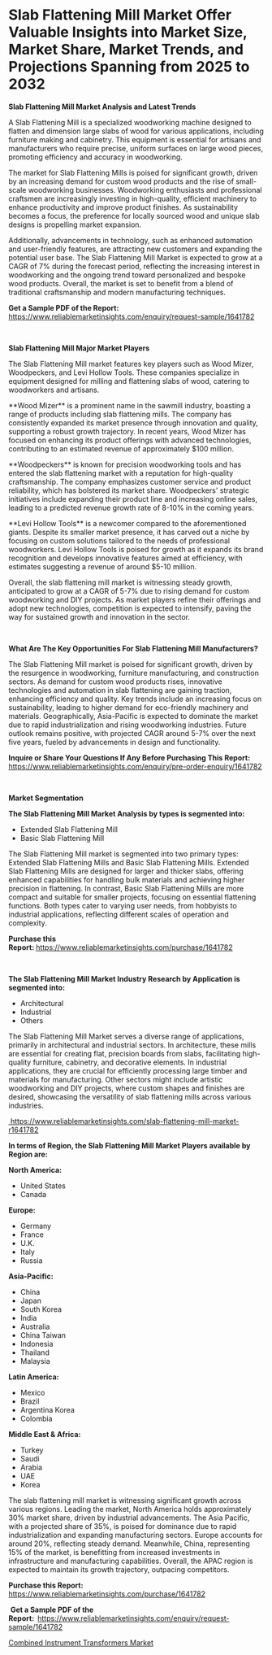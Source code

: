 <p><h1>Slab Flattening Mill Market Offer Valuable Insights into Market Size, Market Share, Market Trends, and Projections Spanning from 2025 to 2032</h1></p><p><strong>Slab Flattening Mill Market Analysis and Latest Trends</strong></p>
<p><p>A Slab Flattening Mill is a specialized woodworking machine designed to flatten and dimension large slabs of wood for various applications, including furniture making and cabinetry. This equipment is essential for artisans and manufacturers who require precise, uniform surfaces on large wood pieces, promoting efficiency and accuracy in woodworking.</p><p>The market for Slab Flattening Mills is poised for significant growth, driven by an increasing demand for custom wood products and the rise of small-scale woodworking businesses. Woodworking enthusiasts and professional craftsmen are increasingly investing in high-quality, efficient machinery to enhance productivity and improve product finishes. As sustainability becomes a focus, the preference for locally sourced wood and unique slab designs is propelling market expansion. </p><p>Additionally, advancements in technology, such as enhanced automation and user-friendly features, are attracting new customers and expanding the potential user base. The Slab Flattening Mill Market is expected to grow at a CAGR of 7% during the forecast period, reflecting the increasing interest in woodworking and the ongoing trend toward personalized and bespoke wood products. Overall, the market is set to benefit from a blend of traditional craftsmanship and modern manufacturing techniques.</p></p>
<p><strong>Get a Sample PDF of the Report:&nbsp;</strong> <a href="https://www.reliablemarketinsights.com/enquiry/request-sample/1641782?utm_campaign=3583&utm_medium=2&utm_source=Github&utm_content=ia&utm_term=11042025&utm_id=slab-flattening-mill">https://www.reliablemarketinsights.com/enquiry/request-sample/1641782</a></p>
<p>&nbsp;</p>
<p><strong>Slab Flattening Mill Major Market Players</strong></p>
<p><p>The Slab Flattening Mill market features key players such as Wood Mizer, Woodpeckers, and Levi Hollow Tools. These companies specialize in equipment designed for milling and flattening slabs of wood, catering to woodworkers and artisans.</p><p>**Wood Mizer** is a prominent name in the sawmill industry, boasting a range of products including slab flattening mills. The company has consistently expanded its market presence through innovation and quality, supporting a robust growth trajectory. In recent years, Wood Mizer has focused on enhancing its product offerings with advanced technologies, contributing to an estimated revenue of approximately $100 million.</p><p>**Woodpeckers** is known for precision woodworking tools and has entered the slab flattening market with a reputation for high-quality craftsmanship. The company emphasizes customer service and product reliability, which has bolstered its market share. Woodpeckers' strategic initiatives include expanding their product line and increasing online sales, leading to a predicted revenue growth rate of 8-10% in the coming years.</p><p>**Levi Hollow Tools** is a newcomer compared to the aforementioned giants. Despite its smaller market presence, it has carved out a niche by focusing on custom solutions tailored to the needs of professional woodworkers. Levi Hollow Tools is poised for growth as it expands its brand recognition and develops innovative features aimed at efficiency, with estimates suggesting a revenue of around $5-10 million.</p><p>Overall, the slab flattening mill market is witnessing steady growth, anticipated to grow at a CAGR of 5-7% due to rising demand for custom woodworking and DIY projects. As market players refine their offerings and adopt new technologies, competition is expected to intensify, paving the way for sustained growth and innovation in the sector.</p></p>
<p>&nbsp;</p>
<p><strong>What Are The Key Opportunities For Slab Flattening Mill Manufacturers?</strong></p>
<p><p>The Slab Flattening Mill market is poised for significant growth, driven by the resurgence in woodworking, furniture manufacturing, and construction sectors. As demand for custom wood products rises, innovative technologies and automation in slab flattening are gaining traction, enhancing efficiency and quality. Key trends include an increasing focus on sustainability, leading to higher demand for eco-friendly machinery and materials. Geographically, Asia-Pacific is expected to dominate the market due to rapid industrialization and rising woodworking industries. Future outlook remains positive, with projected CAGR around 5-7% over the next five years, fueled by advancements in design and functionality.</p></p>
<p><strong>Inquire or Share Your Questions If Any Before Purchasing This Report:</strong> <a href="https://www.reliablemarketinsights.com/enquiry/pre-order-enquiry/1641782?utm_campaign=3583&utm_medium=2&utm_source=Github&utm_content=ia&utm_term=11042025&utm_id=slab-flattening-mill">https://www.reliablemarketinsights.com/enquiry/pre-order-enquiry/1641782</a></p>
<p>&nbsp;</p>
<p><strong>Market Segmentation</strong></p>
<p><strong>The Slab Flattening Mill Market Analysis by types is segmented into:</strong></p>
<p><ul><li>Extended Slab Flattening Mill</li><li>Basic Slab Flattening Mill</li></ul></p>
<p><p>The Slab Flattening Mill market is segmented into two primary types: Extended Slab Flattening Mills and Basic Slab Flattening Mills. Extended Slab Flattening Mills are designed for larger and thicker slabs, offering enhanced capabilities for handling bulk materials and achieving higher precision in flattening. In contrast, Basic Slab Flattening Mills are more compact and suitable for smaller projects, focusing on essential flattening functions. Both types cater to varying user needs, from hobbyists to industrial applications, reflecting different scales of operation and complexity.</p></p>
<p><strong>Purchase this Report:&nbsp;</strong><a href="https://www.reliablemarketinsights.com/purchase/1641782?utm_campaign=3583&utm_medium=2&utm_source=Github&utm_content=ia&utm_term=11042025&utm_id=slab-flattening-mill">https://www.reliablemarketinsights.com/purchase/1641782</a></p>
<p>&nbsp;</p>
<p><strong>The Slab Flattening Mill Market Industry Research by Application is segmented into:</strong></p>
<p><ul><li>Architectural</li><li>Industrial</li><li>Others</li></ul></p>
<p><p>The Slab Flattening Mill Market serves a diverse range of applications, primarily in architectural and industrial sectors. In architecture, these mills are essential for creating flat, precision boards from slabs, facilitating high-quality furniture, cabinetry, and decorative elements. In industrial applications, they are crucial for efficiently processing large timber and materials for manufacturing. Other sectors might include artistic woodworking and DIY projects, where custom shapes and finishes are desired, showcasing the versatility of slab flattening mills across various industries.</p></p>
<p><a href="https://www.reliablemarketinsights.com/slab-flattening-mill-market-r1641782?utm_campaign=3583&utm_medium=2&utm_source=Github&utm_content=ia&utm_term=11042025&utm_id=slab-flattening-mill">&nbsp;https://www.reliablemarketinsights.com/slab-flattening-mill-market-r1641782</a></p>
<p><strong>In terms of Region, the Slab Flattening Mill Market Players available by Region are:</strong></p>
<p>
    <p> <strong> North America: </strong>
        <ul>
            <li>United States</li>
            <li>Canada</li>
        </ul>
        </p> 
    <p> <strong> Europe: </strong>
        <ul>
            <li>Germany</li>
            <li>France</li>
            <li>U.K.</li>
            <li>Italy</li>
            <li>Russia</li>
        </ul>
        </p> 
    <p> <strong> Asia-Pacific: </strong>
        <ul>
            <li>China</li>
            <li>Japan</li>
            <li>South Korea</li>
            <li>India</li>
            <li>Australia</li>
            <li>China Taiwan</li>
            <li>Indonesia</li>
            <li>Thailand</li>
            <li>Malaysia</li>
        </ul>
        </p> 
    <p> <strong> Latin America: </strong>
        <ul>
            <li>Mexico</li>
            <li>Brazil</li>
            <li>Argentina Korea</li>
            <li>Colombia</li>
        </ul>
        </p> 
    <p> <strong> Middle East & Africa: </strong>
        <ul>
            <li>Turkey</li>
            <li>Saudi</li>
            <li>Arabia</li>
            <li>UAE</li>
            <li>Korea</li>
        </ul>
    </p>
    </p>
<p><p>The slab flattening mill market is witnessing significant growth across various regions. Leading the market, North America holds approximately 30% market share, driven by industrial advancements. The Asia Pacific, with a projected share of 35%, is poised for dominance due to rapid industrialization and expanding manufacturing sectors. Europe accounts for around 20%, reflecting steady demand. Meanwhile, China, representing 15% of the market, is benefitting from increased investments in infrastructure and manufacturing capabilities. Overall, the APAC region is expected to maintain its growth trajectory, outpacing competitors.</p></p>
<p><strong>Purchase this Report: </strong><a href="https://www.reliablemarketinsights.com/purchase/1641782?utm_campaign=3583&utm_medium=2&utm_source=Github&utm_content=ia&utm_term=11042025&utm_id=slab-flattening-mill">https://www.reliablemarketinsights.com/purchase/1641782</a></p>
<p>&nbsp;<strong>Get a Sample PDF of the Report:&nbsp;&nbsp;</strong><a href="https://www.reliablemarketinsights.com/enquiry/request-sample/1641782?utm_campaign=3583&utm_medium=2&utm_source=Github&utm_content=ia&utm_term=11042025&utm_id=slab-flattening-mill">https://www.reliablemarketinsights.com/enquiry/request-sample/1641782</a></p>
<p><strong></strong></p>
<p><p><a href="https://github.com/semiensamuel72378/Market-Research-Report-List-1/blob/main/combined-instrument-transformers-market.md?utm_campaign=3583&utm_medium=2&utm_source=Github&utm_content=ia&utm_term=11042025&utm_id=slab-flattening-mill">Combined Instrument Transformers Market</a></p></p>